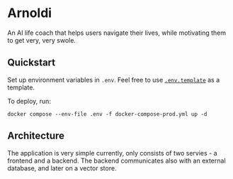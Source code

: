 # Arnoldi

An AI life coach that helps users navigate their lives, while motivating them to get very, very swole.

## Quickstart

Set up environment variables in `.env`. Feel free to use [`.env.template`](./.env.template) as a template.

To deploy, run:

```
docker compose --env-file .env -f docker-compose-prod.yml up -d
```

## Architecture

The application is very simple currently, only consists of two servies - a frontend and a backend. The backend communicates also with an external database, and later on a vector store.
